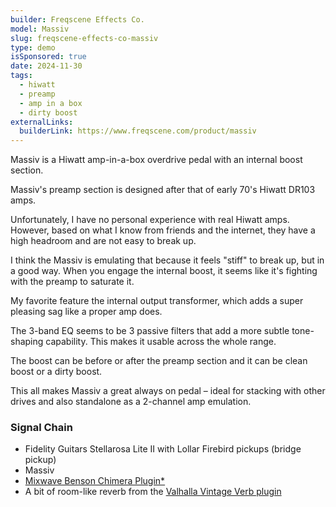 ```yaml
---
builder: Freqscene Effects Co.
model: Massiv
slug: freqscene-effects-co-massiv
type: demo
isSponsored: true
date: 2024-11-30
tags:
  - hiwatt
  - preamp
  - amp in a box
  - dirty boost
externalLinks:
  builderLink: https://www.freqscene.com/product/massiv
---
```


Massiv is a Hiwatt amp-in-a-box overdrive pedal with an internal boost section.

Massiv's preamp section is designed after that of early 70's Hiwatt DR103 amps.

Unfortunately, I have no personal experience with real Hiwatt amps. However, based on what I know from friends and the internet, they have a high headroom and are not easy to break up.

I think the Massiv is emulating that because it feels "stiff" to break up, but in a good way. When you engage the internal boost, it seems like it's fighting with the preamp to saturate it.

My favorite feature the internal output transformer, which adds a super pleasing sag like a proper amp does.

The 3-band EQ seems to be 3 passive filters that add a more subtle tone-shaping capability. This makes it usable across the whole range.

The boost can be before or after the preamp section and it can be clean boost or a dirty boost.

This all makes Massiv a great always on pedal – ideal for stacking with other drives and also standalone as a 2-channel amp emulation.

### Signal Chain

- Fidelity Guitars Stellarosa Lite II with Lollar Firebird pickups (bridge pickup)
- Massiv
- [Mixwave Benson Chimera Plugin\*](https://sweetwater.sjv.io/B0N2PL)
- A bit of room-like reverb from the [Valhalla Vintage Verb plugin](https://valhalladsp.com/shop/reverb/valhalla-vintage-verb/)
